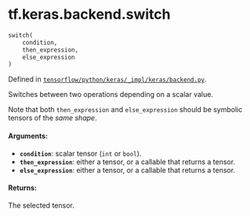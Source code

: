 <div itemscope itemtype="http://developers.google.com/ReferenceObject">
<meta itemprop="name" content="tf.keras.backend.switch" />
</div>

# tf.keras.backend.switch

``` python
switch(
    condition,
    then_expression,
    else_expression
)
```



Defined in [`tensorflow/python/keras/_impl/keras/backend.py`](https://www.tensorflow.org/code/tensorflow/python/keras/_impl/keras/backend.py).

Switches between two operations depending on a scalar value.

Note that both `then_expression` and `else_expression`
should be symbolic tensors of the *same shape*.

#### Arguments:

* <b>`condition`</b>: scalar tensor (`int` or `bool`).
* <b>`then_expression`</b>: either a tensor, or a callable that returns a tensor.
* <b>`else_expression`</b>: either a tensor, or a callable that returns a tensor.


#### Returns:

The selected tensor.